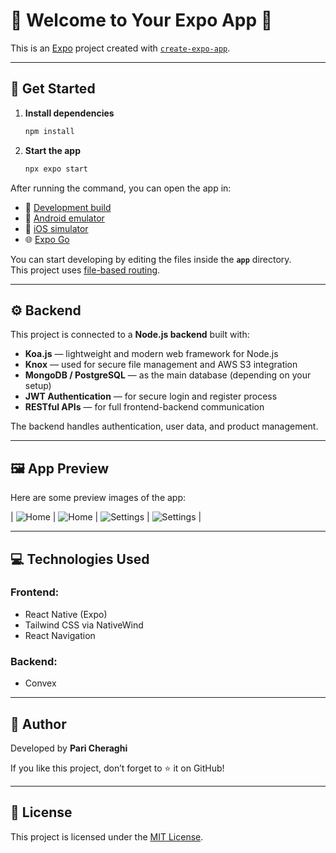 # 📱 Welcome to Your Expo App 👋

This is an [Expo](https://expo.dev) project created with [`create-expo-app`](https://www.npmjs.com/package/create-expo-app).

---

## 🚀 Get Started

1. **Install dependencies**

   ```bash
   npm install
   ```

2. **Start the app**

   ```bash
   npx expo start
   ```

After running the command, you can open the app in:

- 📱 [Development build](https://docs.expo.dev/develop/development-builds/introduction/)
- 🧩 [Android emulator](https://docs.expo.dev/workflow/android-studio-emulator/)
- 🍏 [iOS simulator](https://docs.expo.dev/workflow/ios-simulator/)
- 🌐 [Expo Go](https://expo.dev/go)

You can start developing by editing the files inside the **`app`** directory.  
This project uses [file-based routing](https://docs.expo.dev/router/introduction/).

---

## ⚙️ Backend

This project is connected to a **Node.js backend** built with:

- **Koa.js** — lightweight and modern web framework for Node.js
- **Knox** — used for secure file management and AWS S3 integration
- **MongoDB / PostgreSQL** — as the main database (depending on your setup)
- **JWT Authentication** — for secure login and register process
- **RESTful APIs** — for full frontend-backend communication

The backend handles authentication, user data, and product management.

---

## 🖼️ App Preview

Here are some preview images of the app:

| ![Home](./assets/screens/Home-Dark.jpg) | ![Home](./assets/screens/Home-Light.jpg)  | ![Settings](./assets/screens/settings-Dark.jpg) | ![Settings](./assets/screens/settings-Light.jpg) |

---

## 💻 Technologies Used

### Frontend:
- React Native (Expo)
- Tailwind CSS via NativeWind
- React Navigation

### Backend:
- Convex

---

## 🧠 Author

Developed  by **Pari Cheraghi**

If you like this project, don’t forget to ⭐ it on GitHub!

---

## 📄 License

This project is licensed under the [MIT License](LICENSE).